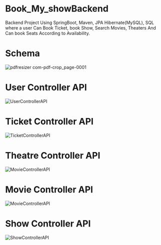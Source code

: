 # Book_My_showBackend
Backend Project
Using SpringBoot, Maven, JPA Hibernate(MySQL), SQL
where a user Can Book Ticket, book Show, Search Movies, Theaters
And Can book Seats According to Availability.

# Schema
![pdfresizer com-pdf-crop_page-0001](https://user-images.githubusercontent.com/55325380/219963429-39e090b6-2842-4ed1-a383-1a07314e7fd1.jpg)

# User Controller API
![UserControllerAPI](https://user-images.githubusercontent.com/55325380/219962891-7b73478c-89ea-47f5-813d-d51ee74409bb.jpg)

# Ticket Controller API
![TicketControllerAPI](https://user-images.githubusercontent.com/55325380/219963094-7763a420-9c17-4165-ad88-cf9cfeab6df1.jpg)

# Theatre Controller API
![MovieControllerAPI](https://user-images.githubusercontent.com/55325380/219963537-1015e21a-c471-4466-987a-185d1b56ce47.jpg)

# Movie Controller API
![MovieControllerAPI](https://user-images.githubusercontent.com/55325380/219963585-18276ea7-d735-48e1-ba8e-da316d9cfe4f.jpg)

# Show Controller API
![ShowControllerAPI](https://user-images.githubusercontent.com/55325380/219963694-62a1536f-bb9e-4723-b551-2a387c246b9c.jpg)
